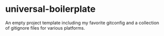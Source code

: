 # universal-boilerplate
An empty project template including my favorite gitconfig and a collection of gitignore files for various platforms.
